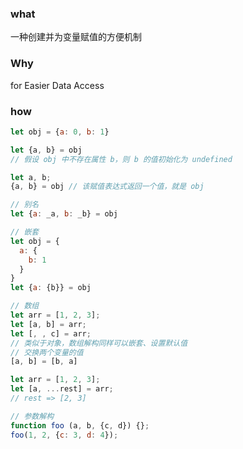 ### what

一种创建并为变量赋值的方便机制

### Why
for Easier Data Access


### how

```js
let obj = {a: 0, b: 1}
```

```js
let {a, b} = obj
// 假设 obj 中不存在属性 b，则 b 的值初始化为 undefined
```

```js
let a, b;
{a, b} = obj // 该赋值表达式返回一个值，就是 obj
```

```js
// 别名
let {a: _a, b: _b} = obj
```

```js
// 嵌套
let obj = {
  a: {
    b: 1
  }
}
let {a: {b}} = obj
```

```js
// 数组
let arr = [1, 2, 3];
let [a, b] = arr;
let [, , c] = arr; 
// 类似于对象，数组解构同样可以嵌套、设置默认值
// 交换两个变量的值
[a, b] = [b, a]
```

```js
let arr = [1, 2, 3];
let [a, ...rest] = arr;
// rest => [2, 3]
```

```js
// 参数解构
function foo (a, b, {c, d}) {};
foo(1, 2, {c: 3, d: 4});
```
